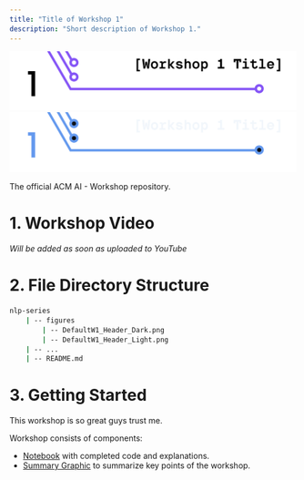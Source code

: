 ```yaml
---
title: "Title of Workshop 1"
description: "Short description of Workshop 1."
---
```


<!-- 
    The above is REQUIRED YAML Frontmatter so the README can be rendered 
    in the ACM Wiki. DO NOT move the frontmatter from its location. 
    It is also ESSENTIAL to fill out; make it good!
-->

<!-- 
    If you have any questions about this template, feel free to ask
    your Director for help!
-->


<!-- 
    SECTION: Header
    ---------
    Request new headers from you Director to fit your workshop!
-->

![Alt Text (This should be your workshop title written so it's screenreader-compatible)](./figures/DefaultW1_Header_Light.png#gh-light-mode-only)
![Alt Text (This should be your workshop title written so it's screenreader-compatible)](./figures/DefaultW1_Header_Dark.png#gh-dark-mode-only)

The official ACM AI <!-- Your Series Name --> - Workshop <!-- # --> repository.

<!-- 
    SECTION: Table of Contents
    ---------
    Mandatory Sections:
        - File Directory Structure
        - Workshop Recording
            - if you recorded your workshop, please make it available here
        - Getting Started
            - Give an interesting description of your workshop!
            - E.g. you can use the marketing descriptiong (w/o the emojis
              and make the nouns general ('you' becomes 'the reader'))
        - Resources
            - Images, papers, etc
    Do NOT Include:
        - Author Info
            - This should only be in the main README for your series
    Other Possible Sections:
        - Anything else you'd like, but try not to be redundant!
            - Make sure it's not already in the main series README or
              another section
-->

<!-- 
    SECTION: Workshop Video
    ---------
    Most, if not all, workshops should have recordings. Once the recording
    is posted to the ACMUCSD YT channel (https://www.youtube.com/channel/UCyjPATFqc3FwOiuqJ2UG1Eg), replace the text with an <img> element.
-->

# 1. Workshop Video

*Will be added as soon as uploaded to YouTube*

<!--
<div align="center">
<a href="YT Video Link">
<img
    src="YT Max Res Thumbnail Link"
    alt="Screen reader-compatible alt text"
    width="500px"
/>
</a>
</div>
-->

<!-- 
    SECTION: File Directory Structure
    ---------
    Write out your File Directory Structure below (make sure it's up-to-date)
-->

# 2. File Directory Structure

```bash
nlp-series
    | -- figures
        | -- DefaultW1_Header_Dark.png
        | -- DefaultW1_Header_Light.png
    | -- ...
    | -- README.md
```

<!-- 
    SECTION: Getting Started
    ---------
    Brief description of your workshop here
-->

# 3. Getting Started

<!-- 
    You can write something up or use the marketing description.
-->

This workshop is so great guys trust me.

Workshop <!-- # --> consists of <!-- however many you choose --> components:
- [Notebook](<!-- Local Path to Notebook -->) with completed code and explanations.
- [Summary Graphic](<!-- Local Path to Summary Graphic -->) to summarize key points of the workshop.

<!-- 
    Note: The above list will depend on your specific workshop.
-->

